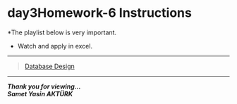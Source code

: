 # day3Homework-6 Instructions

*The playlist below is very important.

- Watch and apply in excel.
---

> [Database Design](https://www.youtube.com/playlist?list=PLqG356ExoxZXZQt9edXkCS-_dunCq-bXm)

---
<b><em>Thank you for viewing... <br>
Samet Yasin AKTÜRK </em></b>
